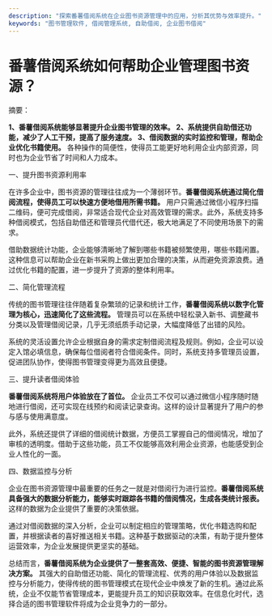 ```yaml
---
description: "探索番薯借阅系统在企业图书资源管理中的应用，分析其优势与效率提升。"
keywords: "图书管理软件, 借阅管理系统, 自助借阅, 企业图书借阅"
---
```

# 番薯借阅系统如何帮助企业管理图书资源？

摘要：

**1、番薯借阅系统能够显著提升企业图书管理的效率。 2、系统提供自助借还功能，减少了人工干预，提高了服务速度。 3、借阅数据的实时监控和管理，帮助企业优化书籍使用。** 各种操作的简便性，使得员工能更好地利用企业内部资源，同时也为企业节省了时间和人力成本。

一、提升图书资源利用率

在许多企业中，图书资源的管理往往成为一个薄弱环节。**番薯借阅系统通过简化借阅流程，使得员工可以快速方便地借用所需书籍。** 用户只需通过微信小程序扫描二维码，便可完成借阅，非常适合现代企业对高效管理的需求。此外，系统支持多种借阅模式，包括自助借还和管理员代借代还，极大地满足了不同使用场景下的需求。

借助数据统计功能，企业能够清晰地了解到哪些书籍被频繁使用，哪些书籍闲置。这种信息可以帮助企业在新书采购上做出更加合理的决策，从而避免资源浪费。通过优化书籍的配置，进一步提升了资源的整体利用率。

二、简化管理流程

传统的图书管理往往伴随着复杂繁琐的记录和统计工作，**番薯借阅系统以数字化管理为核心，迅速简化了这些流程。** 管理员可以在系统中轻松录入新书、调整藏书分类以及管理借阅记录，几乎无须纸质手动记录，大幅度降低了出错的风险。

系统的灵活设置允许企业根据自身的需求定制借阅流程及规则。例如，企业可以设定入馆必填信息，确保每位借阅者符合借阅条件。同时，系统支持多管理员设置，促进团队协作，使得图书管理变得更为高效且便捷。

三、提升读者借阅体验

**番薯借阅系统将用户体验放在了首位。** 企业员工不仅可以通过微信小程序随时随地进行借阅，还可实现在线预约和阅读记录查询。这样的设计显著提升了用户的参与感与使用满意度。

此外，系统还提供了详细的借阅统计数据，方便员工掌握自己的借阅情况，增加了审核的透明度。借助于这些功能，员工不仅能够高效利用企业资源，也能感受到企业人性化的一面。

四、数据监控与分析

企业在图书资源管理中最重要的任务之一就是对借阅行为进行监控。**番薯借阅系统具备强大的数据分析能力，能够实时跟踪各书籍的借阅情况，生成各类统计报表。** 这样的数据为企业提供了重要的决策依据。

通过对借阅数据的深入分析，企业可以制定相应的管理策略，优化书籍选购和配置，并根据读者的喜好推送相关书籍。这种基于数据驱动的决策，有助于提升整体运营效率，为企业发展提供更坚实的基础。

总结而言，**番薯借阅系统为企业提供了一整套高效、便捷、智能的图书资源管理解决方案。** 其强大的自助借还功能、简化的管理流程、优秀的用户体验以及数据监控与分析能力，使得传统的图书管理模式在现代企业中焕发了新的生机。通过此系统，企业不仅能节省管理成本，更能提升员工的知识获取效率。在信息化时代，选择合适的图书管理软件将成为企业竞争力的一部分。
